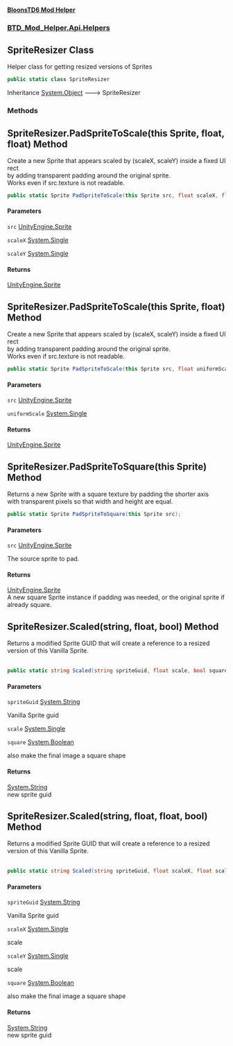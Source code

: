 #### [BloonsTD6 Mod Helper](README.md 'README')
### [BTD_Mod_Helper.Api.Helpers](README.md#BTD_Mod_Helper.Api.Helpers 'BTD_Mod_Helper.Api.Helpers')

## SpriteResizer Class

Helper class for getting resized versions of Sprites

```csharp
public static class SpriteResizer
```

Inheritance [System.Object](https://docs.microsoft.com/en-us/dotnet/api/System.Object 'System.Object') &#129106; SpriteResizer
### Methods

<a name='BTD_Mod_Helper.Api.Helpers.SpriteResizer.PadSpriteToScale(thisSprite,float,float)'></a>

## SpriteResizer.PadSpriteToScale(this Sprite, float, float) Method

Create a new Sprite that appears scaled by (scaleX, scaleY) inside a fixed UI rect  
by adding transparent padding around the original sprite.  
Works even if src.texture is not readable.

```csharp
public static Sprite PadSpriteToScale(this Sprite src, float scaleX, float scaleY);
```
#### Parameters

<a name='BTD_Mod_Helper.Api.Helpers.SpriteResizer.PadSpriteToScale(thisSprite,float,float).src'></a>

`src` [UnityEngine.Sprite](https://docs.microsoft.com/en-us/dotnet/api/UnityEngine.Sprite 'UnityEngine.Sprite')

<a name='BTD_Mod_Helper.Api.Helpers.SpriteResizer.PadSpriteToScale(thisSprite,float,float).scaleX'></a>

`scaleX` [System.Single](https://docs.microsoft.com/en-us/dotnet/api/System.Single 'System.Single')

<a name='BTD_Mod_Helper.Api.Helpers.SpriteResizer.PadSpriteToScale(thisSprite,float,float).scaleY'></a>

`scaleY` [System.Single](https://docs.microsoft.com/en-us/dotnet/api/System.Single 'System.Single')

#### Returns
[UnityEngine.Sprite](https://docs.microsoft.com/en-us/dotnet/api/UnityEngine.Sprite 'UnityEngine.Sprite')

<a name='BTD_Mod_Helper.Api.Helpers.SpriteResizer.PadSpriteToScale(thisSprite,float)'></a>

## SpriteResizer.PadSpriteToScale(this Sprite, float) Method

Create a new Sprite that appears scaled by (scaleX, scaleY) inside a fixed UI rect  
by adding transparent padding around the original sprite.  
Works even if src.texture is not readable.

```csharp
public static Sprite PadSpriteToScale(this Sprite src, float uniformScale);
```
#### Parameters

<a name='BTD_Mod_Helper.Api.Helpers.SpriteResizer.PadSpriteToScale(thisSprite,float).src'></a>

`src` [UnityEngine.Sprite](https://docs.microsoft.com/en-us/dotnet/api/UnityEngine.Sprite 'UnityEngine.Sprite')

<a name='BTD_Mod_Helper.Api.Helpers.SpriteResizer.PadSpriteToScale(thisSprite,float).uniformScale'></a>

`uniformScale` [System.Single](https://docs.microsoft.com/en-us/dotnet/api/System.Single 'System.Single')

#### Returns
[UnityEngine.Sprite](https://docs.microsoft.com/en-us/dotnet/api/UnityEngine.Sprite 'UnityEngine.Sprite')

<a name='BTD_Mod_Helper.Api.Helpers.SpriteResizer.PadSpriteToSquare(thisSprite)'></a>

## SpriteResizer.PadSpriteToSquare(this Sprite) Method

Returns a new Sprite with a square texture by padding the shorter axis  
with transparent pixels so that width and height are equal.

```csharp
public static Sprite PadSpriteToSquare(this Sprite src);
```
#### Parameters

<a name='BTD_Mod_Helper.Api.Helpers.SpriteResizer.PadSpriteToSquare(thisSprite).src'></a>

`src` [UnityEngine.Sprite](https://docs.microsoft.com/en-us/dotnet/api/UnityEngine.Sprite 'UnityEngine.Sprite')

The source sprite to pad.

#### Returns
[UnityEngine.Sprite](https://docs.microsoft.com/en-us/dotnet/api/UnityEngine.Sprite 'UnityEngine.Sprite')  
A new square Sprite instance if padding was needed, or the original sprite if already square.

<a name='BTD_Mod_Helper.Api.Helpers.SpriteResizer.Scaled(string,float,bool)'></a>

## SpriteResizer.Scaled(string, float, bool) Method

Returns a modified Sprite GUID that will create a reference to a resized version of this Vanilla Sprite.  
<br/>

```csharp
public static string Scaled(string spriteGuid, float scale, bool square=true);
```
#### Parameters

<a name='BTD_Mod_Helper.Api.Helpers.SpriteResizer.Scaled(string,float,bool).spriteGuid'></a>

`spriteGuid` [System.String](https://docs.microsoft.com/en-us/dotnet/api/System.String 'System.String')

Vanilla Sprite guid

<a name='BTD_Mod_Helper.Api.Helpers.SpriteResizer.Scaled(string,float,bool).scale'></a>

`scale` [System.Single](https://docs.microsoft.com/en-us/dotnet/api/System.Single 'System.Single')

<a name='BTD_Mod_Helper.Api.Helpers.SpriteResizer.Scaled(string,float,bool).square'></a>

`square` [System.Boolean](https://docs.microsoft.com/en-us/dotnet/api/System.Boolean 'System.Boolean')

also make the final image a square shape

#### Returns
[System.String](https://docs.microsoft.com/en-us/dotnet/api/System.String 'System.String')  
new sprite guid

<a name='BTD_Mod_Helper.Api.Helpers.SpriteResizer.Scaled(string,float,float,bool)'></a>

## SpriteResizer.Scaled(string, float, float, bool) Method

Returns a modified Sprite GUID that will create a reference to a resized version of this Vanilla Sprite.  
<br/>

```csharp
public static string Scaled(string spriteGuid, float scaleX, float scaleY, bool square=true);
```
#### Parameters

<a name='BTD_Mod_Helper.Api.Helpers.SpriteResizer.Scaled(string,float,float,bool).spriteGuid'></a>

`spriteGuid` [System.String](https://docs.microsoft.com/en-us/dotnet/api/System.String 'System.String')

Vanilla Sprite guid

<a name='BTD_Mod_Helper.Api.Helpers.SpriteResizer.Scaled(string,float,float,bool).scaleX'></a>

`scaleX` [System.Single](https://docs.microsoft.com/en-us/dotnet/api/System.Single 'System.Single')

scale

<a name='BTD_Mod_Helper.Api.Helpers.SpriteResizer.Scaled(string,float,float,bool).scaleY'></a>

`scaleY` [System.Single](https://docs.microsoft.com/en-us/dotnet/api/System.Single 'System.Single')

scale

<a name='BTD_Mod_Helper.Api.Helpers.SpriteResizer.Scaled(string,float,float,bool).square'></a>

`square` [System.Boolean](https://docs.microsoft.com/en-us/dotnet/api/System.Boolean 'System.Boolean')

also make the final image a square shape

#### Returns
[System.String](https://docs.microsoft.com/en-us/dotnet/api/System.String 'System.String')  
new sprite guid